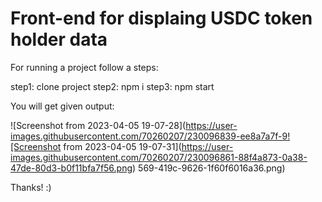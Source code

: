 # Front-end for displaing USDC token holder data
 For running a project follow a steps:
 
 step1: clone project
 step2: npm i
 step3: npm start 
 
 You will get given output: 



![Screenshot from 2023-04-05 19-07-28](https://user-images.githubusercontent.com/70260207/230096839-ee8a7a7f-9![Screenshot from 2023-04-05 19-07-31](https://user-images.githubusercontent.com/70260207/230096861-88f4a873-0a38-47de-80d3-b0f11bfa7f56.png)
569-419c-9626-1f60f6016a36.png)

Thanks! :)
